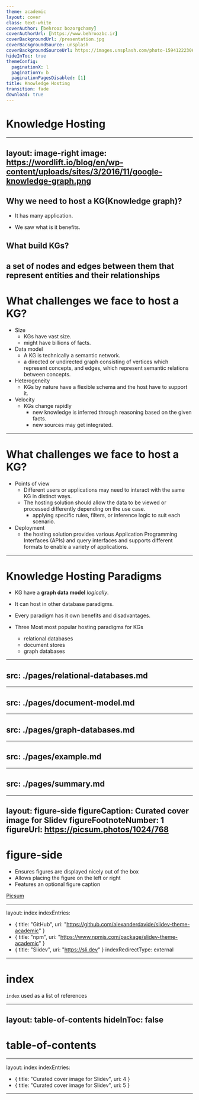 ```yaml
---
theme: academic
layout: cover
class: text-white
coverAuthor: [behrooz bozorgchamy]
coverAuthorUrl: [https://www.behroozbc.ir]
coverBackgroundUrl: /presentation.jpg
coverBackgroundSource: unsplash
coverBackgroundSourceUrl: https://images.unsplash.com/photo-1594122230689-45899d9e6f69?ixlib=rb-1.2.1&ixid=MnwxMjA3fDB8MHxwaG90by1wYWdlfHx8fGVufDB8fHx8&auto=format&fit=crop&w=1170&q=80
hideInToc: true
themeConfig:
  paginationX: l
  paginationY: b
  paginationPagesDisabled: [1]
title: Knowledge Hosting
transition: fade
download: true
---
```


# Knowledge Hosting

<Pagination classNames="text-gray-300" />


---
layout: image-right
image: https://wordlift.io/blog/en/wp-content/uploads/sites/3/2016/11/google-knowledge-graph.png
---

<v-clicks >

## Why we need to host a KG(Knowledge graph)?

- It has many application. 

- We saw what is it benefits.


## What build KGs?


a set of nodes and edges between them that
 represent entities and their relationships
</v-clicks>
---

# What challenges we face to host a KG?

<v-clicks>

- Size
  - KGs have vast size.
  - might have billions of facts.
- Data model
  - A KG is technically a semantic network.
  - a directed or undirected graph consisting of vertices which represent concepts,
 and edges, which represent semantic relations between concepts.
 - Heterogeneity
   - KGs by nature have a flexible schema and the host have to support it.
- Velocity
  - KGs change rapidly
    - new knowledge is inferred through reasoning based on the given facts.
    - new sources may get integrated.
</v-clicks>


---

# What challenges we face to host a KG?
<v-clicks>


- Points of view
  - Different users or applications may need to interact with the same KG in distinct ways.
  - The hosting solution should allow the data to be viewed or processed differently depending on the use case.
    - applying specific rules, filters, or inference logic to suit each scenario.
- Deployment
  - the hosting solution provides various Application Programming Interfaces (APIs) and query interfaces and supports different formats to enable a variety of applications.
</v-clicks>

---

# Knowledge Hosting Paradigms

<v-clicks depth="2">

- KG have a **graph data model** *logically*.

- It can host in other database paradigms.

- Every paradigm has it own benefits and disadvantages.
- Three Most most popular hosting paradigms for KGs
  -  relational databases
  - document stores
  - graph databases
</v-clicks>

---
src: ./pages/relational-databases.md
---

---
src: ./pages/document-model.md
---

---
src: ./pages/graph-databases.md
---

---
src: ./pages/example.md
---

---
src: ./pages/summary.md
---

---
layout: figure-side
figureCaption: Curated cover image for Slidev
figureFootnoteNumber: 1
figureUrl: https://picsum.photos/1024/768
---

# figure-side

- Ensures figures are displayed nicely out of the box
- Allows placing the figure on the left or right
- Features an optional figure caption

<Footnotes separator>
  <Footnote :number=1><a href="https://picsum.photos/" rel="noreferrer" target="_blank">Picsum</a></Footnote>
</Footnotes>


---
layout: index
indexEntries:
  - { title: "GitHub", uri: "https://github.com/alexanderdavide/slidev-theme-academic" }
  - { title: "npm", uri: "https://www.npmjs.com/package/slidev-theme-academic" }
  - { title: "Slidev", uri: "https://sli.dev" }
indexRedirectType: external
---

# index

`index` used as a list of references


---
layout: table-of-contents
hideInToc: false
---

# table-of-contents
---
layout: index
indexEntries:
  - { title: "Curated cover image for Slidev", uri: 4 }
  - { title: "Curated cover image for Slidev", uri: 5 }
---
